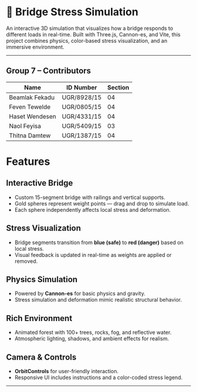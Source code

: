 # 🌉 Bridge Stress Simulation

An interactive 3D simulation that visualizes how a bridge responds to different loads in real-time. Built with Three.js, Cannon-es, and Vite, this project combines physics, color-based stress visualization, and an immersive environment.

---

## Group 7 – Contributors

| Name             | ID Number   | Section |
|------------------|-------------|---------|
| Beamlak Fekadu   | UGR/8928/15 | 04      |
| Feven Tewelde    | UGR/0805/15 | 04      |
| Haset Wendesen   | UGR/4331/15 | 04      |
| Naol Feyisa      | UGR/5409/15 | 03      |
| Thitna Damtew    | UGR/1387/15 | 04      |


# Features

## Interactive Bridge
- Custom 15-segment bridge with railings and vertical supports.
- Gold spheres represent weight points — drag and drop to simulate load.
- Each sphere independently affects local stress and deformation.

## Stress Visualization
- Bridge segments transition from **blue (safe)** to **red (danger)** based on local stress.
- Visual feedback is updated in real-time as weights are applied or removed.

## Physics Simulation
- Powered by **Cannon-es** for basic physics and gravity.
- Stress simulation and deformation mimic realistic structural behavior.

## Rich Environment
- Animated forest with 100+ trees, rocks, fog, and reflective water.
- Atmospheric lighting, shadows, and ambient effects for realism.

## Camera & Controls
- **OrbitControls** for user-friendly interaction.
- Responsive UI includes instructions and a color-coded stress legend.

---


